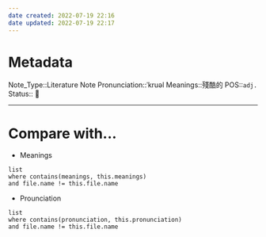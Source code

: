 ```yaml
---
date created: 2022-07-19 22:16
date updated: 2022-07-19 22:17
---
```


# Metadata

Note_Type::Literature Note
Pronunciation::ˈkruəl
Meanings::殘酷的
POS::`adj.`
Status:: 👶

---

# Compare with...

- Meanings

```dataview
list
where contains(meanings, this.meanings)
and file.name != this.file.name
```

- Prounciation

```dataview
list
where contains(pronunciation, this.pronunciation)
and file.name != this.file.name
```
